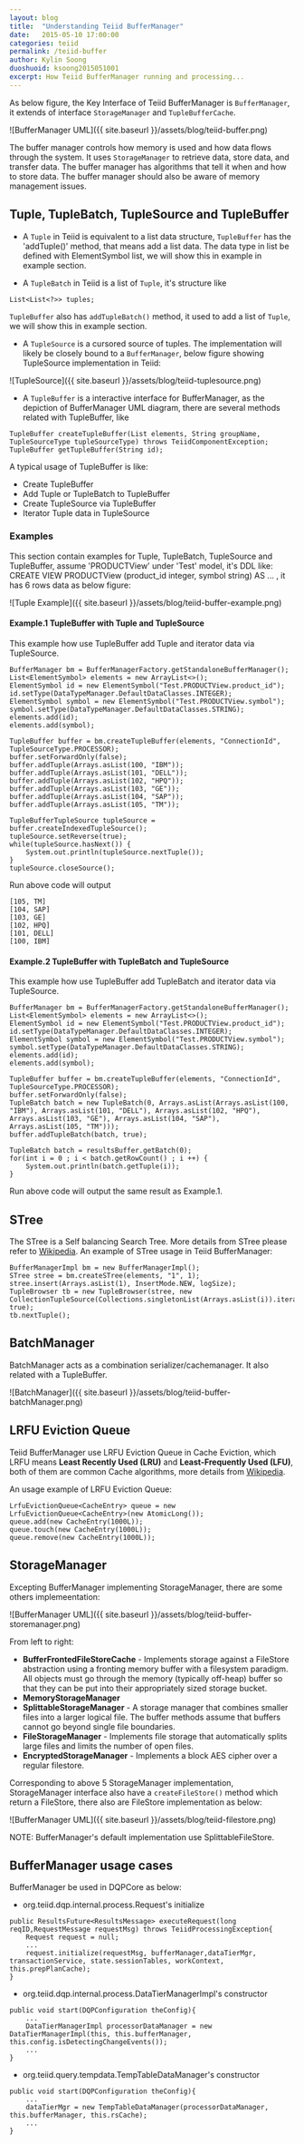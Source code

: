 ```yaml
---
layout: blog
title:  "Understanding Teiid BufferManager"
date:   2015-05-10 17:00:00
categories: teiid
permalink: /teiid-buffer
author: Kylin Soong
duoshuoid: ksoong2015051001
excerpt: How Teiid BufferManager running and processing...
---
```


As below figure, the Key Interface of Teiid BufferManager is `BufferManager`, it extends of interface `StorageManager` and `TupleBufferCache`.

![BufferManager UML]({{ site.baseurl }}/assets/blog/teiid-buffer.png)

The buffer manager controls how memory is used and how data flows through the system. It uses `StorageManager` to retrieve data, store data, and transfer data. The buffer manager has algorithms that tell it when and how to store data. The buffer manager should also be aware of memory management issues.

## Tuple, TupleBatch, TupleSource and TupleBuffer

* A `Tuple` in Teiid is equivalent to a list data structure, `TupleBuffer` has the 'addTuple()' method, that means add a list data. The data type in list be defined with ElementSymbol list, we will show this in example in example section.

* A `TupleBatch` in Teiid is a list of `Tuple`, it's structure like

~~~
List<List<?>> tuples;
~~~

`TupleBuffer` also has `addTupleBatch()` method, it used to add a list of `Tuple`, we will show this in example section.

* A `TupleSource` is a cursored source of tuples. The implementation will likely be closely bound to a `BufferManager`, below figure showing TupleSource implementation in Teiid:

![TupleSource]({{ site.baseurl }}/assets/blog/teiid-tuplesource.png) 

* A `TupleBuffer` is a interactive interface for BufferManager, as the depiction of BufferManager UML diagram, there are several methods related with TupleBuffer, like

~~~
TupleBuffer createTupleBuffer(List elements, String groupName, TupleSourceType tupleSourceType) throws TeiidComponentException;
TupleBuffer getTupleBuffer(String id);
~~~

A typical usage of TupleBuffer is like: 

* Create TupleBuffer
* Add Tuple or TupleBatch to TupleBuffer
* Create TupleSource via TupleBuffer
* Iterator Tuple data in TupleSource

### Examples

This section contain examples for Tuple, TupleBatch, TupleSource and TupleBuffer, assume 'PRODUCTView' under 'Test' model, it's DDL like: CREATE VIEW PRODUCTView (product_id integer, symbol string) AS ... , it has 6 rows data as below figure:

![Tuple Example]({{ site.baseurl }}/assets/blog/teiid-buffer-example.png)

#### Example.1 TupleBuffer with Tuple and TupleSource

This example how use TupleBuffer add Tuple and iterator data via TupleSource. 

~~~
BufferManager bm = BufferManagerFactory.getStandaloneBufferManager();
List<ElementSymbol> elements = new ArrayList<>();
ElementSymbol id = new ElementSymbol("Test.PRODUCTView.product_id");
id.setType(DataTypeManager.DefaultDataClasses.INTEGER);
ElementSymbol symbol = new ElementSymbol("Test.PRODUCTView.symbol");
symbol.setType(DataTypeManager.DefaultDataClasses.STRING);
elements.add(id);
elements.add(symbol);
		
TupleBuffer buffer = bm.createTupleBuffer(elements, "ConnectionId", TupleSourceType.PROCESSOR);
buffer.setForwardOnly(false);
buffer.addTuple(Arrays.asList(100, "IBM"));
buffer.addTuple(Arrays.asList(101, "DELL"));
buffer.addTuple(Arrays.asList(102, "HPQ"));
buffer.addTuple(Arrays.asList(103, "GE"));
buffer.addTuple(Arrays.asList(104, "SAP"));
buffer.addTuple(Arrays.asList(105, "TM"));
		
TupleBufferTupleSource tupleSource = buffer.createIndexedTupleSource();
tupleSource.setReverse(true);	
while(tupleSource.hasNext()) {
	System.out.println(tupleSource.nextTuple());
}
tupleSource.closeSource();
~~~

Run above code will output

~~~
[105, TM]
[104, SAP]
[103, GE]
[102, HPQ]
[101, DELL]
[100, IBM]
~~~

#### Example.2 TupleBuffer with TupleBatch and TupleSource

This example how use TupleBuffer add TupleBatch and iterator data via TupleSource.

~~~
BufferManager bm = BufferManagerFactory.getStandaloneBufferManager();
List<ElementSymbol> elements = new ArrayList<>();
ElementSymbol id = new ElementSymbol("Test.PRODUCTView.product_id");
id.setType(DataTypeManager.DefaultDataClasses.INTEGER);
ElementSymbol symbol = new ElementSymbol("Test.PRODUCTView.symbol");
symbol.setType(DataTypeManager.DefaultDataClasses.STRING);
elements.add(id);
elements.add(symbol);
		
TupleBuffer buffer = bm.createTupleBuffer(elements, "ConnectionId", TupleSourceType.PROCESSOR);
buffer.setForwardOnly(false);
TupleBatch batch = new TupleBatch(0, Arrays.asList(Arrays.asList(100, "IBM"), Arrays.asList(101, "DELL"), Arrays.asList(102, "HPQ"), Arrays.asList(103, "GE"), Arrays.asList(104, "SAP"), Arrays.asList(105, "TM")));
buffer.addTupleBatch(batch, true);

TupleBatch batch = resultsBuffer.getBatch(0);
for(int i = 0 ; i < batch.getRowCount() ; i ++) {
	System.out.println(batch.getTuple(i));
}		
~~~

Run above code will output the same result as Example.1.

## STree

The STree is a Self balancing Search Tree. More details from STree please refer to [Wikipedia](http://en.wikipedia.org/wiki/Self-balancing_binary_search_tree). An example of STree usage in Teiid BufferManager:

~~~
BufferManagerImpl bm = new BufferManagerImpl();
STree stree = bm.createSTree(elements, "1", 1);
stree.insert(Arrays.asList(1), InsertMode.NEW, logSize);
TupleBrowser tb = new TupleBrowser(stree, new CollectionTupleSource(Collections.singletonList(Arrays.asList(i)).iterator()), true);
tb.nextTuple();
~~~

## BatchManager

BatchManager acts as a combination serializer/cachemanager. It also related with a TupleBuffer.

![BatchManager]({{ site.baseurl }}/assets/blog/teiid-buffer-batchManager.png)

## LRFU Eviction Queue

Teiid BufferManager use LRFU Eviction Queue in Cache Eviction, which LRFU means **Least Recently Used (LRU)** and **Least-Frequently Used (LFU)**, both of them are common Cache algorithms, more details from [Wikipedia](http://en.wikipedia.org/wiki/Cache_algorithms).

An usage example of LRFU Eviction Queue:

~~~
LrfuEvictionQueue<CacheEntry> queue = new LrfuEvictionQueue<CacheEntry>(new AtomicLong());
queue.add(new CacheEntry(1000L));
queue.touch(new CacheEntry(1000L));
queue.remove(new CacheEntry(1000L));
~~~

## StorageManager

Excepting BufferManager implementing StorageManager, there are some others implemeentation:

![BufferManager UML]({{ site.baseurl }}/assets/blog/teiid-buffer-storemanager.png)

From left to right:

* **BufferFrontedFileStoreCache** - Implements storage against a FileStore abstraction using a fronting memory buffer with a filesystem paradigm. All objects must go through the memory (typically off-heap) buffer so that they can be put into their appropriately sized storage bucket. 
* **MemoryStorageManager**
* **SplittableStorageManager** - A storage manager that combines smaller files into a larger logical file. The buffer methods assume that buffers cannot go beyond single file boundaries.
* **FileStorageManager** - Implements file storage that automatically splits large files and limits the number of open files.
* **EncryptedStorageManager** - Implements a block AES cipher over a regular filestore. 

Corresponding to above 5 StorageManager implementation, StorageManager interface also have a `createFileStore()` method which return a FileStore, there also are FileStore implementation as below:

![BufferManager UML]({{ site.baseurl }}/assets/blog/teiid-filestore.png)

NOTE: BufferManager's default implementation use SplittableFileStore.
 
## BufferManager usage cases

BufferManager be used in DQPCore as below:

* org.teiid.dqp.internal.process.Request's initialize

~~~
public ResultsFuture<ResultsMessage> executeRequest(long reqID,RequestMessage requestMsg) throws TeiidProcessingException{
    Request request = null;
    ...
    request.initialize(requestMsg, bufferManager,dataTierMgr, transactionService, state.sessionTables, workContext, this.prepPlanCache);
}
~~~

* org.teiid.dqp.internal.process.DataTierManagerImpl's constructor

~~~
public void start(DQPConfiguration theConfig){
    ...
    DataTierManagerImpl processorDataManager = new DataTierManagerImpl(this, this.bufferManager, this.config.isDetectingChangeEvents());
    ...
}
~~~

* org.teiid.query.tempdata.TempTableDataManager's constructor

~~~
public void start(DQPConfiguration theConfig){
    ...
    dataTierMgr = new TempTableDataManager(processorDataManager, this.bufferManager, this.rsCache);
    ...
}
~~~ 
